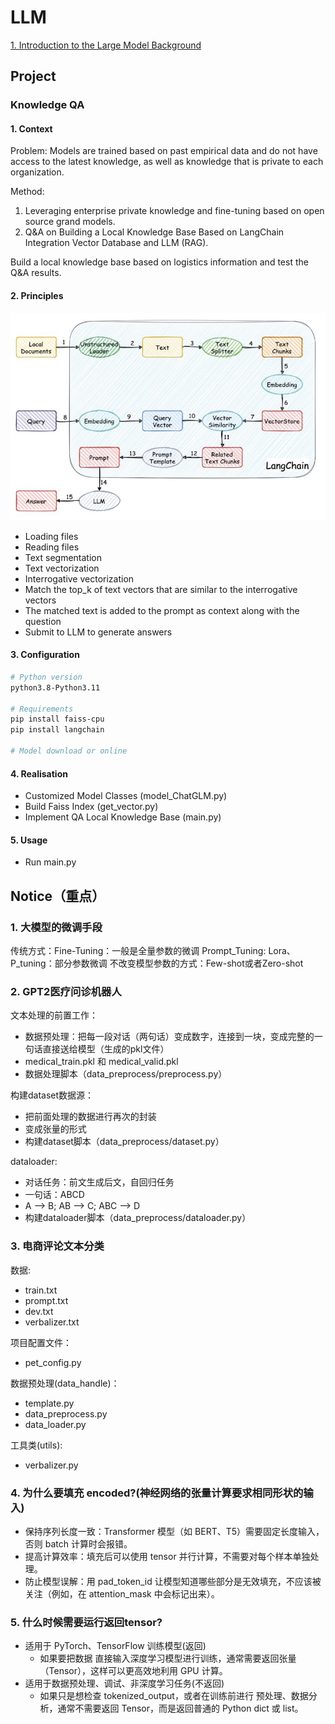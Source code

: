 # LLM

[1. Introduction to the Large Model Background](./01/README.md)

## Project

### Knowledge QA
#### 1. Context
Problem:
Models are trained based on past empirical data and do not have access to the latest knowledge, as well as knowledge that is private to each organization.

Method:
1. Leveraging enterprise private knowledge and fine-tuning based on open source grand models.
2. Q&A on Building a Local Knowledge Base Based on LangChain Integration Vector Database and LLM (RAG).

Build a local knowledge base based on logistics information and test the Q&A results.

#### 2. Principles

![Elovutionary Tree](/img/15.png)

 - Loading files
 - Reading files
 - Text segmentation
 - Text vectorization
 - Interrogative vectorization
 - Match the top_k of text vectors that are similar to the interrogative vectors
 - The matched text is added to the prompt as context along with the question
 - Submit to LLM to generate answers

#### 3. Configuration
```bash
# Python version
python3.8-Python3.11

# Requirements
pip install faiss-cpu
pip install langchain

# Model download or online
```
#### 4. Realisation
 - Customized Model Classes (model_ChatGLM.py)
 - Build Faiss Index (get_vector.py)
 - Implement QA Local Knowledge Base (main.py)
#### 5. Usage
 - Run main.py

## Notice（重点）
### 1. 大模型的微调手段
传统方式：Fine-Tuning：一般是全量参数的微调
Prompt_Tuning: Lora、P_tuning：部分参数微调
不改变模型参数的方式：Few-shot或者Zero-shot
### 2. GPT2医疗问诊机器人
文本处理的前置工作：
 - 数据预处理：把每一段对话（两句话）变成数字，连接到一块，变成完整的一句话直接送给模型（生成的pkl文件）
 - medical_train.pkl 和 medical_valid.pkl
 - 数据处理脚本（data_preprocess/preprocess.py）

构建dataset数据源：
 - 把前面处理的数据进行再次的封装
 - 变成张量的形式
 - 构建dataset脚本（data_preprocess/dataset.py）

dataloader:
 - 对话任务：前文生成后文，自回归任务
 - 一句话：ABCD
 - A --> B; AB --> C; ABC --> D
 - 构建dataloader脚本（data_preprocess/dataloader.py）
### 3. 电商评论文本分类
数据:
 - train.txt
 - prompt.txt
 - dev.txt
 - verbalizer.txt

项目配置文件：
 - pet_config.py

数据预处理(data_handle)：
 - template.py
 - data_preprocess.py
 - data_loader.py

工具类(utils):
 - verbalizer.py
### 4. 为什么要填充 encoded?(神经网络的张量计算要求相同形状的输入)
 - 保持序列长度一致：Transformer 模型（如 BERT、T5）需要固定长度输入，否则 batch 计算时会报错。
 - 提高计算效率：填充后可以使用 tensor 并行计算，不需要对每个样本单独处理。
 - 防止模型误解：用 pad_token_id 让模型知道哪些部分是无效填充，不应该被关注（例如，在 attention_mask 中会标记出来）。
### 5. 什么时候需要运行返回tensor?
 - 适用于 PyTorch、TensorFlow 训练模型(返回)
   - 如果要把数据 直接输入深度学习模型进行训练，通常需要返回张量（Tensor），这样可以更高效地利用 GPU 计算。
 - 适用于数据预处理、调试、非深度学习任务(不返回)
   - 如果只是想检查 tokenized_output，或者在训练前进行 预处理、数据分析，通常不需要返回 Tensor，而是返回普通的 Python dict 或 list。
